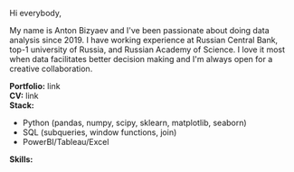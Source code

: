 Hi everybody,

My name is Anton Bizyaev and I've been passionate about doing data analysis since 2019. I have working experience at Russian Central Bank, top-1 university of Russia, and Russian Academy of Science. I love it most when data facilitates better decision making and I'm always open for a creative collaboration.

**Portfolio:** link  
**CV:** link  
**Stack:** 
* Python (pandas, numpy, scipy, sklearn, matplotlib, seaborn) 
* SQL (subqueries, window functions, join)
* PowerBI/Tableau/Excel  

**Skills:**  
